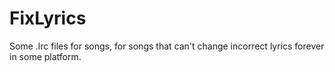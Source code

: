 # FixLyrics
Some .lrc files for songs, for songs that can't change incorrect lyrics forever in some platform.
